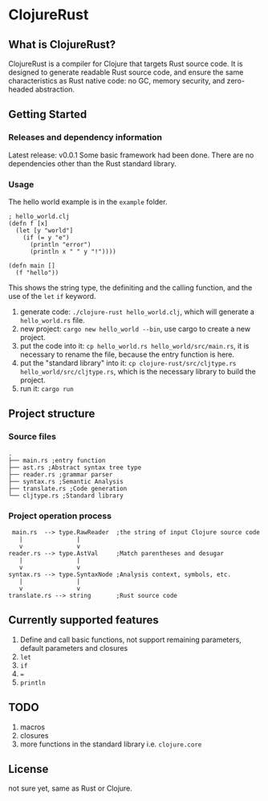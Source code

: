 # ClojureRust
## What is ClojureRust?
ClojureRust is a compiler for Clojure that targets Rust source code. 
It is designed to generate readable Rust source code, and ensure the same characteristics as Rust native code: no GC, memory security, and zero-headed abstraction.
## Getting Started
### Releases and dependency information
Latest release: v0.0.1
Some basic framework had been done.
There are no dependencies other than the Rust standard library.
### Usage
The hello world example is in the `example` folder.
```
; hello_world.clj
(defn f [x]
  (let [y "world"]
    (if (= y "e")
      (println "error")
      (println x " " y "!"))))

(defn main []
  (f "hello"))
```
This shows the string type, the definiting and the calling function, and the use of the `let` `if` keyword.

1. generate code: `./clojure-rust hello_world.clj`, which will generate a `hello_world.rs` file.
2. new project: `cargo new hello_world --bin`, use cargo to create a new project.
3. put the code into it: `cp hello_world.rs hello_world/src/main.rs`, it is necessary to rename the file, because the entry function is here.
4. put the "standard library" into it: `cp clojure-rust/src/cljtype.rs hello_world/src/cljtype.rs`, which is the necessary library to build the project.
5. run it: `cargo run`

## Project structure
### Source files
```
.
├── main.rs ;entry function
├── ast.rs ;Abstract syntax tree type
├── reader.rs ;grammar parser
├── syntax.rs ;Semantic Analysis
├── translate.rs ;Code generation
└── cljtype.rs ;Standard library
```
### Project operation process
```
 main.rs  --> type.RawReader  ;the string of input Clojure source code
   |               |
   v               v
reader.rs --> type.AstVal     ;Match parentheses and desugar
   |               |
   v               v
syntax.rs --> type.SyntaxNode ;Analysis context, symbols, etc.
   |               |
   v               v
translate.rs --> string       ;Rust source code
```
## Currently supported features
1. Define and call basic functions, not support remaining parameters, default parameters and closures
2. `let`
3. `if`
4. `=` 
5. `println`

## TODO
1. macros
2. closures
3. more functions in the standard library i.e. `clojure.core`
## License
not sure yet, same as Rust or Clojure.
